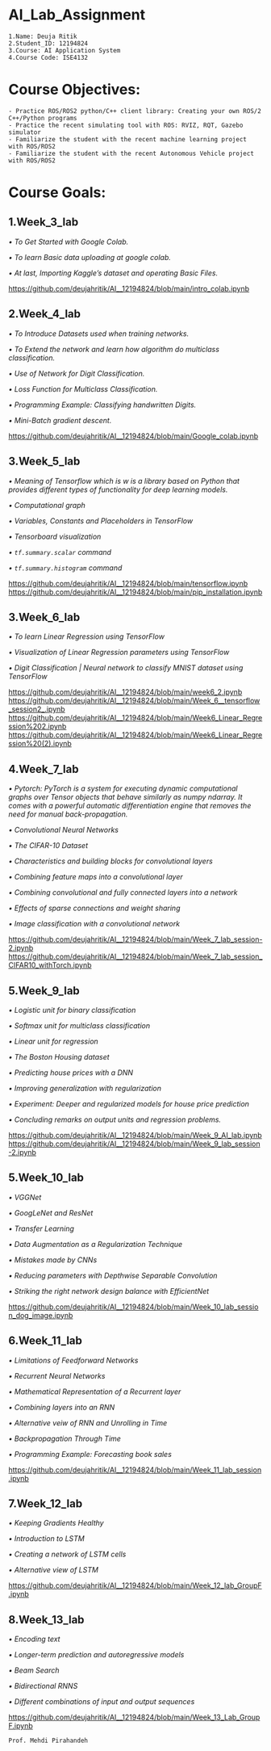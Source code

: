 # AI_Lab_Assignment
```
1.Name: Deuja Ritik
2.Student_ID: 12194824
3.Course: AI Application System
4.Course Code: ISE4132
```

# Course Objectives:
```
- Practice ROS/ROS2 python/C++ client library: Creating your own ROS/2 C++/Python programs
- Practice the recent simulating tool with ROS: RVIZ, RQT, Gazebo simulator
- Familiarize the student with the recent machine learning project with ROS/ROS2
- Familiarize the student with the recent Autonomous Vehicle project with ROS/ROS2
```

# Course Goals:

## 1.Week_3_lab

*• To Get Started with Google Colab.*

*• To learn Basic data uploading at google colab.*

*• At last, Importing Kaggle’s dataset and operating Basic Files.*

https://github.com/deujahritik/AI__12194824/blob/main/intro_colab.ipynb

## 2.Week_4_lab

*• To Introduce  Datasets used when training networks.*

*• To Extend the network and learn how algorithm  do multiclass classification.*

*• Use of Network for Digit Classification.*

*• Loss Function for Multiclass Classification.*

*• Programming Example: Classifying handwritten Digits.*

*• Mini-Batch gradient descent.*

 https://github.com/deujahritik/AI__12194824/blob/main/Google_colab.ipynb


## 3.Week_5_lab

*• Meaning of Tensorflow which is w is a library based on Python that provides different types of functionality for deep learning models.*

*• Computational graph*

*• Variables, Constants and Placeholders in TensorFlow*

*• Tensorboard visualization*

*• `tf.summary.scalar` command*

*• `tf.summary.histogram` command*

https://github.com/deujahritik/AI__12194824/blob/main/tensorflow.ipynb
https://github.com/deujahritik/AI__12194824/blob/main/pip_installation.ipynb

## 3.Week_6_lab

*• To learn Linear Regression using TensorFlow*

*• Visualization of Linear Regression parameters using TensorFlow*

*• Digit Classification | Neural network to classify MNIST dataset using TensorFlow*

https://github.com/deujahritik/AI__12194824/blob/main/week6_2.ipynb
https://github.com/deujahritik/AI__12194824/blob/main/Week_6__tensorflow_session2_.ipynb
https://github.com/deujahritik/AI__12194824/blob/main/Week6_Linear_Regression%202.ipynb
https://github.com/deujahritik/AI__12194824/blob/main/Week6_Linear_Regression%20(2).ipynb


## 4.Week_7_lab
*• Pytorch: PyTorch is a system for executing dynamic computational graphs over Tensor objects that behave similarly as numpy ndarray. It comes with a powerful automatic differentiation engine that removes the need for manual back-propagation.*

*• Convolutional Neural Networks*

*• The CIFAR-10 Dataset*

*• Characteristics and building blocks for convolutional layers*

*• Combining feature maps into a convolutional layer*

*• Combining convolutional and fully connected layers into a network*

*• Effects of sparse connections and weight sharing*

*• Image classification with a convolutional network*

https://github.com/deujahritik/AI__12194824/blob/main/Week_7_lab_session-2.ipynb
https://github.com/deujahritik/AI__12194824/blob/main/Week_7_lab_session_CIFAR10_withTorch.ipynb

## 5.Week_9_lab

*• Logistic unit for binary classification*

*• Softmax unit for multiclass classification*

*• Linear unit for regression*

*• The Boston Housing dataset*

*• Predicting house prices with a DNN*

*• Improving generalization with regularization*

*• Experiment: Deeper and regularized models for house price prediction*

*• Concluding remarks on output units and regression problems.*

https://github.com/deujahritik/AI__12194824/blob/main/Week_9_AI_lab.ipynb
https://github.com/deujahritik/AI__12194824/blob/main/Week_9_lab_session-2.ipynb

## 5.Week_10_lab

*• VGGNet*

*• GoogLeNet and ResNet*

*• Transfer Learning*

*• Data Augmentation as a Regularization Technique*

*• Mistakes made by CNNs*

*• Reducing parameters with Depthwise Separable Convolution*

*• Striking the right network design balance with EfficientNet*

https://github.com/deujahritik/AI__12194824/blob/main/Week_10_lab_session_dog_image.ipynb

## 6.Week_11_lab
 
*• Limitations of Feedforward Networks*

*• Recurrent Neural Networks*

*• Mathematical Representation of a Recurrent layer*

*• Combining layers into an RNN*

*• Alternative veiw of RNN and Unrolling in Time*

*• Backpropagation Through Time*

*• Programming Example: Forecasting book sales*

https://github.com/deujahritik/AI__12194824/blob/main/Week_11_lab_session.ipynb

## 7.Week_12_lab

*• Keeping Gradients Healthy*

*• Introduction to LSTM*

*• Creating a network of LSTM cells*

*• Alternative view of LSTM*

https://github.com/deujahritik/AI__12194824/blob/main/Week_12_lab_GroupF.ipynb

## 8.Week_13_lab

*• Encoding text*

*• Longer-term prediction and autoregressive models*

*• Beam Search*

*• Bidirectional RNNS*

*• Different combinations of input and output sequences*

https://github.com/deujahritik/AI__12194824/blob/main/Week_13_Lab_GroupF.ipynb

```
Prof. Mehdi Pirahandeh
```
